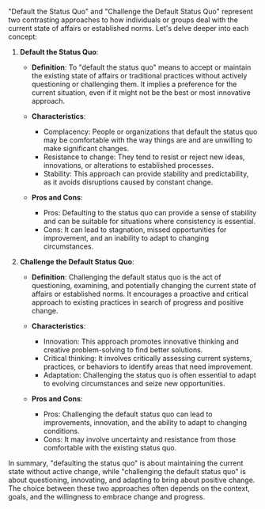 "Default the Status Quo" and "Challenge the Default Status Quo" represent two contrasting approaches to how individuals or groups deal with the current state of affairs or established norms. Let's delve deeper into each concept:

1. **Default the Status Quo**:

   - **Definition**: To "default the status quo" means to accept or maintain the existing state of affairs or traditional practices without actively questioning or challenging them. It implies a preference for the current situation, even if it might not be the best or most innovative approach.

   - **Characteristics**:
     - Complacency: People or organizations that default the status quo may be comfortable with the way things are and are unwilling to make significant changes.
     - Resistance to change: They tend to resist or reject new ideas, innovations, or alterations to established processes.
     - Stability: This approach can provide stability and predictability, as it avoids disruptions caused by constant change.

   - **Pros and Cons**:
     - Pros: Defaulting to the status quo can provide a sense of stability and can be suitable for situations where consistency is essential.
     - Cons: It can lead to stagnation, missed opportunities for improvement, and an inability to adapt to changing circumstances.

2. **Challenge the Default Status Quo**:

   - **Definition**: Challenging the default status quo is the act of questioning, examining, and potentially changing the current state of affairs or established norms. It encourages a proactive and critical approach to existing practices in search of progress and positive change.

   - **Characteristics**:
     - Innovation: This approach promotes innovative thinking and creative problem-solving to find better solutions.
     - Critical thinking: It involves critically assessing current systems, practices, or behaviors to identify areas that need improvement.
     - Adaptation: Challenging the status quo is often essential to adapt to evolving circumstances and seize new opportunities.

   - **Pros and Cons**:
     - Pros: Challenging the default status quo can lead to improvements, innovation, and the ability to adapt to changing conditions.
     - Cons: It may involve uncertainty and resistance from those comfortable with the existing status quo.

In summary, "defaulting the status quo" is about maintaining the current state without active change, while "challenging the default status quo" is about questioning, innovating, and adapting to bring about positive change. The choice between these two approaches often depends on the context, goals, and the willingness to embrace change and progress.
